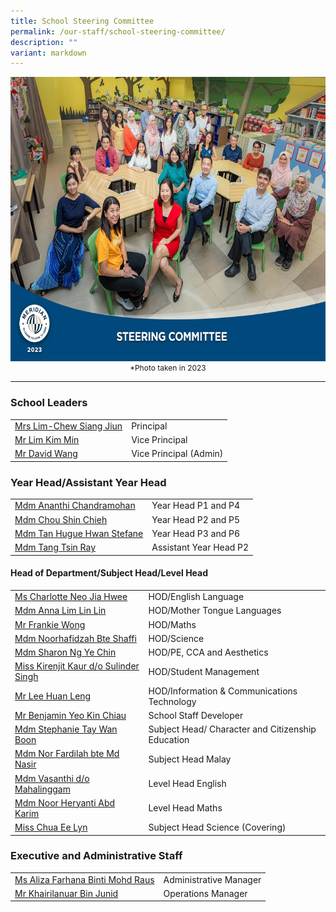 ```yaml
---
title: School Steering Committee
permalink: /our-staff/school-steering-committee/
description: ""
variant: markdown
---
```

<img src="/images/Our%20Staff/2023%20Dept%20Photos/Steering_Committee__Formal_min.jpg" style="width:650px;height:455px;float:center">
<p style="margin-bottom:0; margin-top:0; font-size: 12px; text-align:center;">*Photo taken in 2023</p>
<hr>

<h3 style="margin-bottom:2; margin-top:0.5;"> School Leaders</h3>

<table style="width:100%">
  <tbody><tr>
  </tr>
  <tr>
    <td><a href="mailto:meridian_ps@moe.edu.sg">Mrs Lim-Chew Siang Jiun</a></td>
    <td>Principal</td>
    
  </tr>
  <tr>
    <td><a href="mailto:meridian_ps@moe.edu.sg">Mr Lim Kim Min</a></td>
    <td>Vice Principal</td>
  </tr>
	<tr>
    <td><a href="mailto:meridian_ps@moe.edu.sg">Mr David Wang</a></td>
    <td>Vice Principal (Admin)</td>
		
  </tr>
	
</tbody></table>

### Year Head/Assistant Year Head

<table style="width:100%">
  <tbody><tr>
  </tr>
  <tr>
    <td><a href="mailto:ananthi_chandramohan@moe.edu.sg">Mdm Ananthi Chandramohan</a></td>
    <td>Year Head P1 and P4</td>
   
  </tr>
  <tr>
    <td>
			<a href="mailto:chou_shin_chieh@moe.edu.sg">Mdm Chou Shin Chieh</a></td>
    <td>Year Head P2 and P5</td>
  </tr>
	<tr>
    <td><a href="mailto:tan_hugue_hwan_stefane@moe.edu.sg">Mdm Tan Hugue  Hwan Stefane</a></td>
    <td>Year Head P3 and P6</td>
  </tr>
			<tr>
    <td>
			<a href="mailto:tang_tsin_ray@moe.edu.sg">Mdm Tang Tsin Ray</a></td>
    <td>Assistant Year Head P2</td>
  </tr>
</tbody></table>

#### Head of Department/Subject Head/Level Head

<table style="width:100%">
  <tbody><tr>
  </tr>
  <tr>
    <td><a href="mailto:neo_jia_hwee@moe.edu.sg">Ms Charlotte Neo Jia Hwee</a></td>
    <td>HOD/English Language</td>
  </tr>
	<tr>
    <td><a href="mailto:anna_lim_lin_lin@moe.edu.sg">Mdm Anna Lim Lin Lin</a></td>
    <td>HOD/Mother Tongue Languages</td>
  </tr>
  <tr>
    <td>
			<a href="mailto:wong_hoe_shyan@moe.edu.sg">Mr Frankie Wong</a></td>
    <td>HOD/Maths</td>
  </tr>
	<tr>
    <td><a href="mailto:noorhafidzah_shaffi@moe.edu.sg">Mdm Noorhafidzah Bte Shaffi</a></td>
    <td>HOD/Science</td>
  </tr>
	<tr>
    <td><a href="mailto:ng_ye_chin_sharon@moe.edu.sg">Mdm Sharon Ng Ye Chin</a></td>
    <td>HOD/PE, CCA and Aesthetics</td>
  </tr>
	<tr>
    <td><a href="mailto:kirenjit_kaur_sulinder_singh@moe.edu.sg">Miss Kirenjit Kaur d/o Sulinder Singh</a></td>
    <td>HOD/Student Management</td>
  </tr>
	<tr>
    <td><a href="mailto:lee_huan_leng@moe.edu.sg">Mr Lee Huan Leng</a></td>
    <td>HOD/Information &amp; Communications Technology</td>
	</tr>
	<tr>
	<td><a href="mailto:yeo_kim_chiau_benjamin@moe.edu.sg">Mr Benjamin Yeo Kin Chiau</a></td>
    <td>School Staff Developer</td>
  </tr>
	<tr>
    <td><a href="mailto:tay_wan_boon@moe.edu.sg">Mdm Stephanie Tay Wan Boon</a></td>
    <td>Subject Head/ Character and Citizenship Education</td>
  </tr>
			<tr>
    <td><a href="mailto:nor_fardilah_mohamed_nasir@moe.edu.sg">Mdm Nor Fardilah bte Md Nasir</a></td>
    <td>Subject Head Malay</td>
  </tr>
	<tr>
    <td><a href="mailto:vasanthi_mahalinggam@moe.edu.sg">Mdm Vasanthi d/o Mahalinggam</a></td>
    <td>Level Head English</td>
		</tr>
	<tr>
    <td><a href="mailto:noor_heryanti_abdul_karim@moe.edu.sg">Mdm Noor Heryanti Abd Karim</a></td>
    <td>Level Head Maths</td>
  </tr>
		<tr>
    <td><a href="mailto:noorhafidzah_shaffi@moe.edu.sg">Miss Chua Ee Lyn</a></td>
    <td>Subject Head Science (Covering)</td>
  </tr>
	
</tbody></table>

### Executive and Administrative Staff


<table style="width:100%">
  <tbody><tr>
    <td><a href="mailto:aliza_farhana_mohd_raus@moe.edu.sg">Ms Aliza Farhana Binti Mohd Raus</a></td>
    <td>Administrative Manager</td>
    
  </tr>
  <tr>
    <td><a href="mailto:khairilanuar_junid@moe.edu.sg">Mr Khairilanuar Bin Junid</a></td>
    <td>Operations Manager</td>
  </tr>
	
</tbody></table>